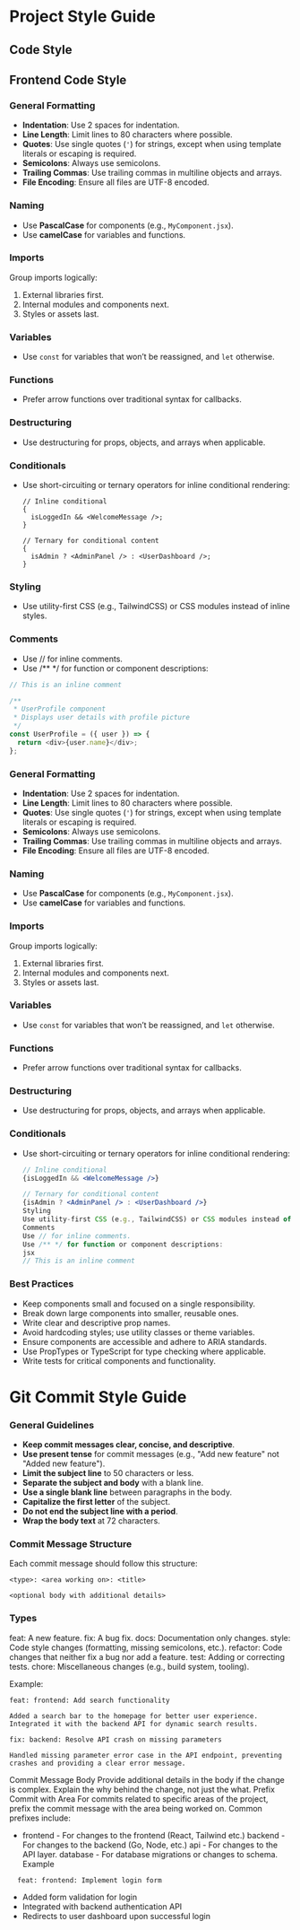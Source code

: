 # Project Style Guide

## Code Style

## Frontend Code Style

### General Formatting

- **Indentation**: Use 2 spaces for indentation.
- **Line Length**: Limit lines to 80 characters where possible.
- **Quotes**: Use single quotes (`'`) for strings, except when using template literals or escaping is required.
- **Semicolons**: Always use semicolons.
- **Trailing Commas**: Use trailing commas in multiline objects and arrays.
- **File Encoding**: Ensure all files are UTF-8 encoded.

### Naming

- Use **PascalCase** for components (e.g., `MyComponent.jsx`).
- Use **camelCase** for variables and functions.

### Imports

Group imports logically:

1. External libraries first.
2. Internal modules and components next.
3. Styles or assets last.

### Variables

- Use `const` for variables that won’t be reassigned, and `let` otherwise.

### Functions

- Prefer arrow functions over traditional syntax for callbacks.

### Destructuring

- Use destructuring for props, objects, and arrays when applicable.

### Conditionals

- Use short-circuiting or ternary operators for inline conditional rendering:

  ```tsx
  // Inline conditional
  {
    isLoggedIn && <WelcomeMessage />;
  }

  // Ternary for conditional content
  {
    isAdmin ? <AdminPanel /> : <UserDashboard />;
  }
  ```

### Styling

- Use utility-first CSS (e.g., TailwindCSS) or CSS modules instead of inline styles.

### Comments

- Use // for inline comments.
- Use /\*\* \*/ for function or component descriptions:

```ts
// This is an inline comment

/**
 * UserProfile component
 * Displays user details with profile picture
 */
const UserProfile = ({ user }) => {
  return <div>{user.name}</div>;
};
```

### General Formatting

- **Indentation**: Use 2 spaces for indentation.
- **Line Length**: Limit lines to 80 characters where possible.
- **Quotes**: Use single quotes (`'`) for strings, except when using template literals or escaping is required.
- **Semicolons**: Always use semicolons.
- **Trailing Commas**: Use trailing commas in multiline objects and arrays.
- **File Encoding**: Ensure all files are UTF-8 encoded.

### Naming

- Use **PascalCase** for components (e.g., `MyComponent.jsx`).
- Use **camelCase** for variables and functions.

### Imports

Group imports logically:

1. External libraries first.
2. Internal modules and components next.
3. Styles or assets last.

### Variables

- Use `const` for variables that won’t be reassigned, and `let` otherwise.

### Functions

- Prefer arrow functions over traditional syntax for callbacks.

### Destructuring

- Use destructuring for props, objects, and arrays when applicable.

### Conditionals

- Use short-circuiting or ternary operators for inline conditional rendering:

  ```jsx
  // Inline conditional
  {isLoggedIn && <WelcomeMessage />}

  // Ternary for conditional content
  {isAdmin ? <AdminPanel /> : <UserDashboard />}
  Styling
  Use utility-first CSS (e.g., TailwindCSS) or CSS modules instead of inline styles.
  Comments
  Use // for inline comments.
  Use /** */ for function or component descriptions:
  jsx
  // This is an inline comment
  ```

### Best Practices

- Keep components small and focused on a single responsibility.
- Break down large components into smaller, reusable ones.
- Write clear and descriptive prop names.
- Avoid hardcoding styles; use utility classes or theme variables.
- Ensure components are accessible and adhere to ARIA standards.
- Use PropTypes or TypeScript for type checking where applicable.
- Write tests for critical components and functionality.

<!-- ## Backend Code Style TODO -->

# Git Commit Style Guide

### General Guidelines

- **Keep commit messages clear, concise, and descriptive**.
- **Use present tense** for commit messages (e.g., "Add new feature" not "Added new feature").
- **Limit the subject line** to 50 characters or less.
- **Separate the subject and body** with a blank line.
- **Use a single blank line** between paragraphs in the body.
- **Capitalize the first letter** of the subject.
- **Do not end the subject line with a period**.
- **Wrap the body text** at 72 characters.

### Commit Message Structure

Each commit message should follow this structure:

```
<type>: <area working on>: <title>

<optional body with additional details>
```

### Types

feat: A new feature.
fix: A bug fix.
docs: Documentation only changes.
style: Code style changes (formatting, missing semicolons, etc.).
refactor: Code changes that neither fix a bug nor add a feature.
test: Adding or correcting tests.
chore: Miscellaneous changes (e.g., build system, tooling).

Example:

```
feat: frontend: Add search functionality

Added a search bar to the homepage for better user experience. Integrated it with the backend API for dynamic search results.

fix: backend: Resolve API crash on missing parameters

Handled missing parameter error case in the API endpoint, preventing crashes and providing a clear error message.

```

Commit Message Body
Provide additional details in the body if the change is complex.
Explain the why behind the change, not just the what.
Prefix Commit with Area
For commits related to specific areas of the project, prefix the commit message with the area being worked on. Common prefixes include:

- frontend - For changes to the frontend (React, Tailwind etc.)
  backend - For changes to the backend (Go, Node, etc.)
  api - For changes to the API layer.
  database - For database migrations or changes to schema.
  Example

```
  feat: frontend: Implement login form
```

- Added form validation for login
- Integrated with backend authentication API
- Redirects to user dashboard upon successful login
